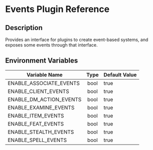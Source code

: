 # Events Plugin Reference

## Description

Provides an interface for plugins to create event-based systems, and exposes some events through that interface.

## Environment Variables

| Variable Name             |  Type  | Default Value |
| -------------             | :----: | ------------- |
| ENABLE_ASSOCIATE_EVENTS   | bool   | true          |
| ENABLE_CLIENT_EVENTS      | bool   | true          |
| ENABLE_DM_ACTION_EVENTS   | bool   | true          |
| ENABLE_EXAMINE_EVENTS     | bool   | true          |
| ENABLE_ITEM_EVENTS        | bool   | true          |
| ENABLE_FEAT_EVENTS        | bool   | true          |
| ENABLE_STEALTH_EVENTS     | bool   | true          |
| ENABLE_SPELL_EVENTS       | bool   | true          |
